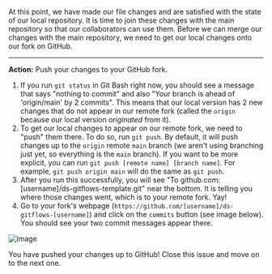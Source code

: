 At this point, we have made our file changes and are satisfied with the state of our local repository. It is time to join these changes with the main repository so that our collaborators can use them. Before we can merge our changes with the main repository, we need to get our local changes onto our fork on GitHub.

----
**Action:** Push your changes to your GitHub fork. 

1. If you run `git status` in Git Bash  right now, you should see a message that says "nothing to commit" and also "Your branch is ahead of 'origin/main' by 2 commits". This means that our local version has 2 new changes that do not appear in our remote fork (called the `origin` because our local version *originated* from it). 
1. To get our local changes to appear on our remote fork, we need to "push" them there. To do so, run `git push`. By default, it will push changes up to the `origin` remote `main` branch (we aren't using branching just yet, so everything is the `main` branch). If you want to be more explicit, you can run `git push [remote name] [branch name]`. For example, `git push origin main` will do the same as `git push`.
1. After you run this successfully, you will see "To github.com:[username]/ds-gitflows-template.git" near the bottom. It is telling you where those changes went, which is to your remote fork. Yay!
1. Go to your fork's webpage (`https://github.com/[username]/ds-gitflows-[username]`) and click on the `commits` button (see image below). You should see your two commit messages appear there.

![image](https://user-images.githubusercontent.com/13890601/155426436-2cbe9566-78c1-48d9-9c9d-9119df45f3d6.png)

You have pushed your changes up to GitHub! Close this issue and move on to the next one.

